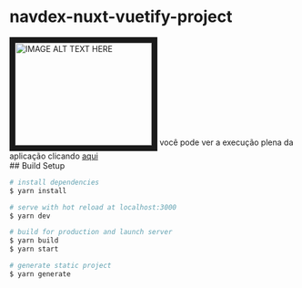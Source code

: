 # navdex-nuxt-vuetify-project
<div>
  <a href="http://www.youtube.com/watch?feature=player_embedded&v=6McsOa5_B7U
" target="_blank"><img src="http://img.youtube.com/vi/6McsOa5_B7U/0.jpg" 
alt="IMAGE ALT TEXT HERE" width="240" height="180" border="10" /></a>
  você pode ver a execução plena da aplicação clicando <a href="https://www.youtube.com/watch?v=6McsOa5_B7U">aqui</a>
</div>  
## Build Setup

```bash
# install dependencies
$ yarn install

# serve with hot reload at localhost:3000
$ yarn dev

# build for production and launch server
$ yarn build
$ yarn start

# generate static project
$ yarn generate
```

